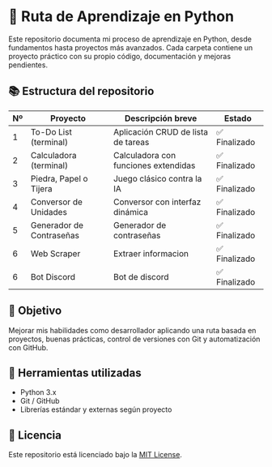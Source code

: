# 🐍 Ruta de Aprendizaje en Python

Este repositorio documenta mi proceso de aprendizaje en Python, desde fundamentos hasta proyectos más avanzados. Cada carpeta contiene un proyecto práctico con su propio código, documentación y mejoras pendientes.

## 📚 Estructura del repositorio

| Nº | Proyecto                     | Descripción breve                        | Estado    |
|----|------------------------------|------------------------------------------|-----------|
| 1  | To-Do List (terminal)        | Aplicación CRUD de lista de tareas       | ✅ Finalizado |
| 2  | Calculadora (terminal)       | Calculadora con funciones extendidas     | ✅ Finalizado |
| 3  | Piedra, Papel o Tijera       | Juego clásico contra la IA               | ✅ Finalizado |
| 4  | Conversor de Unidades        | Conversor con interfaz dinámica          | ✅ Finalizado |
| 5  | Generador de Contraseñas     | Generador de contraseñas                 | ✅ Finalizado |
| 6  | Web Scraper                  | Extraer informacion                      | ✅ Finalizado |
| 6  | Bot Discord                  | Bot de discord                           | ✅ Finalizado |



## 🚀 Objetivo

Mejorar mis habilidades como desarrollador aplicando una ruta basada en proyectos, buenas prácticas, control de versiones con Git y automatización con GitHub.

## 🔧 Herramientas utilizadas

- Python 3.x
- Git / GitHub
- Librerías estándar y externas según proyecto

## 📌 Licencia

Este repositorio está licenciado bajo la [MIT License](LICENSE).

